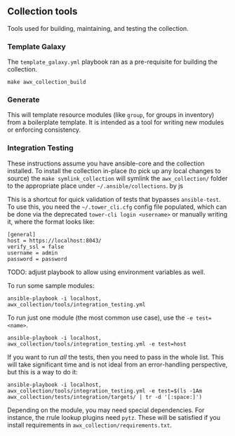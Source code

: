## Collection tools

Tools used for building, maintaining, and testing the collection.

### Template Galaxy

The `template_galaxy.yml` playbook ran as a pre-requisite for building the collection.

```
make awx_collection_build
```

### Generate

This will template resource modules (like `group`, for groups in inventory) from a boilerplate template.
It is intended as a tool for writing new modules or enforcing consistency.

### Integration Testing

These instructions assume you have ansible-core and the collection installed.
To install the collection in-place (to pick up any local changes to source)
the `make symlink_collection` will symlink the `awx_collection/` folder to
the appropriate place under `~/.ansible/collections`. by js

This is a shortcut for quick validation of tests that bypasses `ansible-test`.
To use this, you need the `~/.tower_cli.cfg` config file populated,
which can be done via the deprecated `tower-cli login <username>` or manually
writing it, where the format looks like:

```
[general]
host = https://localhost:8043/
verify_ssl = false
username = admin
password = password
```

TODO: adjust playbook to allow using environment variables as well.

To run some sample modules:

```
ansible-playbook -i localhost, awx_collection/tools/integration_testing.yml
```

To run just one module (the most common use case), use the `-e test=<name>`.

```
ansible-playbook -i localhost, awx_collection/tools/integration_testing.yml -e test=host
```

If you want to run _all_ the tests, then you need to pass in the whole list.
This will take significant time and is not ideal from an error-handling perspective,
but this is a way to do it:

```
ansible-playbook -i localhost, awx_collection/tools/integration_testing.yml -e test=$(ls -1Am awx_collection/tests/integration/targets/ | tr -d '[:space:]')
```

Depending on the module, you may need special dependencies.
For instance, the rrule lookup plugins need `pytz`.
These will be satisfied if you install requirements in `awx_collection/requirements.txt`.

